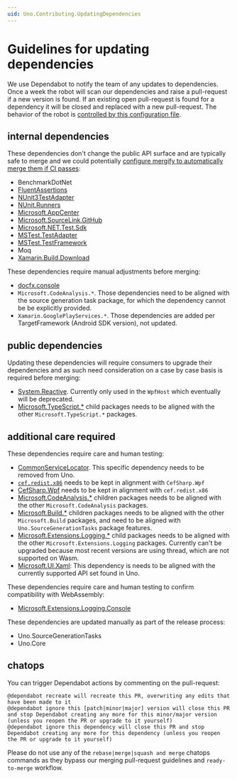 ```yaml
---
uid: Uno.Contributing.UpdatingDependencies
---
```


# Guidelines for updating dependencies

We use Dependabot to notify the team of any updates to dependencies. Once a week the robot will scan our dependencies and raise a pull-request if a new version is found. If an existing open pull-request is found for a dependency it will be closed and replaced with a new pull-request. The behavior of the robot is [controlled by this configuration file](https://github.com/unoplatform/Uno/blob/master/.dependabot/config.yml).

## internal dependencies

These dependencies don't change the public API surface and are typically safe to merge and we could potentially [configure mergify to automatically merge them if CI passes](https://medium.com/mergify/merging-bots-pull-requests-automatically-548ed0b4a424):

- BenchmarkDotNet
- [FluentAssertions](https://github.com/unoplatform/uno/pull/1196)
- [NUnit3TestAdapter](https://github.com/unoplatform/uno/pull/1455)
- [NUnit.Runners](https://github.com/unoplatform/uno/pull/1122)
- [Microsoft.AppCenter](https://github.com/unoplatform/uno/pull/1175)
- [Microsoft.SourceLink.GitHub](https://github.com/unoplatform/uno/pull/1204)
- [Microsoft.NET.Test.Sdk](https://github.com/unoplatform/uno/pull/1203)
- [MSTest.TestAdapter](https://github.com/unoplatform/uno/pull/1126)
- [MSTest.TestFramework](https://github.com/unoplatform/uno/pull/1128)
- Moq
- [Xamarin.Build.Download](https://github.com/unoplatform/uno/pull/1123)

These dependencies require manual adjustments before merging:

- [docfx.console](https://github.com/unoplatform/Uno/pull/1082/commits/c222caf8c23b35e19f6b33cd624cbfa714250bfe)
- `Microsoft.CodeAnalysis.*`. Those dependencies need to be aligned with the source generation task package, for which the dependency cannot be be explicitly provided.
- `Xamarin.GooglePlayServices.*`. Those dependencies are added per TargetFramework (Android SDK version), not updated.

## public dependencies

Updating these dependencies will require consumers to upgrade their dependencies and as such need consideration on a case by case basis is required before merging:

- [System.Reactive](https://github.com/unoplatform/uno/pull/1170#pullrequestreview-256670600). Currently only used in the `WpfHost` which eventually will be deprecated.
- [Microsoft.TypeScript.*](https://github.com/unoplatform/uno/pull/1129) child packages needs to be aligned with the other `Microsoft.TypeScript.*` packages.

## additional care required

These dependencies require care and human testing:

- [CommonServiceLocator](https://github.com/unoplatform/uno/pull/1174#issuecomment-507659717). This specific dependency needs to be removed from Uno.
- [`cef.redist.x86`](https://github.com/unoplatform/uno/pull/1173#issuecomment-507662267) needs to be kept in alignment with `CefSharp.Wpf`
- [CefSharp.Wpf](https://github.com/unoplatform/uno/pull/1173#issuecomment-507662267) needs to be kept in alignment with `cef.redist.x86`
- [Microsoft.CodeAnalysis.*](https://github.com/unoplatform/uno/pull/1169) children packages needs to be aligned with the other `Microsoft.CodeAnalysis` packages.
- [Microsoft.Build.*](https://github.com/unoplatform/uno/pull/1169) children packages needs to be aligned with the other `Microsoft.Build` packages, and need to be aligned with `Uno.SourceGenerationTasks` package features.
- [Microsoft.Extensions.Logging.*](https://github.com/unoplatform/uno/pull/1108/files#r300432589) child packages needs to be aligned with the other `Microsoft.Extensions.Logging` packages. Currently can't be upgraded because most recent versions are using thread, which are not supported on Wasm.
- [Microsoft.UI.Xaml](https://github.com/unoplatform/uno/pull/1503): This dependency is needs to be aligned with the currently supported API set found in Uno.

These dependencies require care and human testing to confirm compatibility with WebAssembly:

- [Microsoft.Extensions.Logging.Console](https://github.com/unoplatform/Uno/pull/894#issuecomment-495046929)

These dependencies are updated manually as part of the release process:

- Uno.SourceGenerationTasks
- Uno.Core

## chatops

You can trigger Dependabot actions by commenting on the pull-request:

```text
@dependabot recreate will recreate this PR, overwriting any edits that have been made to it
@dependabot ignore this [patch|minor|major] version will close this PR and stop Dependabot creating any more for this minor/major version (unless you reopen the PR or upgrade to it yourself)
@dependabot ignore this dependency will close this PR and stop Dependabot creating any more for this dependency (unless you reopen the PR or upgrade to it yourself)
```

Please do not use any of the `rebase|merge|squash and merge` chatops commands as they bypass our merging pull-request guidelines and `ready-to-merge` workflow.
